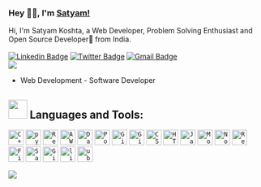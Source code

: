 ### Hey 👋🏽, I'm [Satyam!](https://satyamkoshta340.github.io/my-cv/) 

Hi, I'm Satyam Koshta, a Web Developer, Problem Solving Enthusiast and Open Source Developer🚀 from India. <br> <br> 
[![Linkedin Badge](https://img.shields.io/badge/-SatyamKoshta-blue?style=social&logo=Linkedin&logoColor=blue&link=https://www.linkedin.com/in/satyamkoshta340)](https://www.linkedin.com/in/satyamkoshta340/)
[![Twitter Badge](https://img.shields.io/badge/-@KoshtaSatyam-1ca0f1?style=social&logo=twitter&logoColor=blue&link=https://twitter.com/KoshtaSatyam)](https://twitter.com/KoshtaSatyam) 
[![Gmail Badge](https://img.shields.io/badge/-GMail-c14438?style=social&logo=Gmail&logoColor=red&link=mailto:satyamkoshta340@gmail.com)](mailto:satyamkoshta340@gmail.com)
<br />
![](https://visitor-badge.glitch.me/badge?page_id=satyamkoshta340.satyamkoshta340)  <br> 


- Web Development - Software Developer


## <img src="https://media.giphy.com/media/QssGEmpkyEOhBCb7e1/giphy.gif" width="37px">  Languages and Tools:

<code><img width="30px" src="https://img.icons8.com/color/4x/c-plus-plus-logo.png" title="C++"/></code>
<code><img width="30px" src="https://img.icons8.com/color/4x/python.png" title="python"/></code>
<code><img width="30px" src="https://img.icons8.com/plasticine/100/000000/react.png" title="React"/></code>
<code><img width="30px" src="https://img.icons8.com/?size=100&id=33039&format=png&color=000000" title="AWS"/></code>
<code><img width="30px" src="https://img.icons8.com/dusk/64/000000/database-restore.png" title="Database"/></code>
<code><img width="30px" src="https://img.icons8.com/?size=100&id=38561&format=png&color=000000" title="PostgreSQL"/></code>
<code><img width="30px" src="https://img.icons8.com/fluent/8x/github.png" title="GitHub"/></code>
<code><img width="30px" src="https://img.icons8.com/color/2x/git.png" title="Git"/></code>
<code><img width="30px" src="https://img.icons8.com/color/48/000000/css3.png" title="CSS"/></code>
<code><img width="30px" src="https://img.icons8.com/color/48/000000/html-5.png" title="HTML"/></code>
<code><img width="30px" src="https://img.icons8.com/color/48/000000/javascript--v1.png" title="Javascript"/></code>
<code><img width="30px" src="https://img.icons8.com/color/8x/000000/mongodb.png" title="MongoDB"/></code>
<code><img width="30px" src="https://img.icons8.com/color/8x/000000/nodejs.png" title="Nodejs"/></code>
<code><img width="30px" src="https://img.icons8.com/color/8x/000000/redux.png" title="Redux"/></code>
<code><img width="30px" src="https://img.icons8.com/color/8x/000000/firebase.png" title="Firebase"/></code>
<code><img width="30px" src="https://img.icons8.com/color/8x/000000/sass.png" title="Sass"/></code>
<code><img width="30px" src="https://img.icons8.com/color/8x/000000/gitlab.png" title="GitLab"/></code>
<code><img width="30px" src="https://img.icons8.com/color/8x/000000/linux.png" title="linux"/></code>
<code><img width="30px" src="https://img.icons8.com/color/8x/000000/ubuntu.png" title="ubuntu"/></code>


<!-- ![Satyam's github stats](https://github-readme-stats.vercel.app/api?username=satyamkoshta340&show_icons=true&hide_border=true) -->

<img align="left" src="https://github-readme-stats.vercel.app/api?username=satyamkoshta340&count_private=true&show_icons=true&theme=nightowl" />

<!--
**satyamkoshta340/satyamkoshta340** is a ✨ _special_ ✨ repository because its `README.md` (this file) appears on your GitHub profile.
-->
